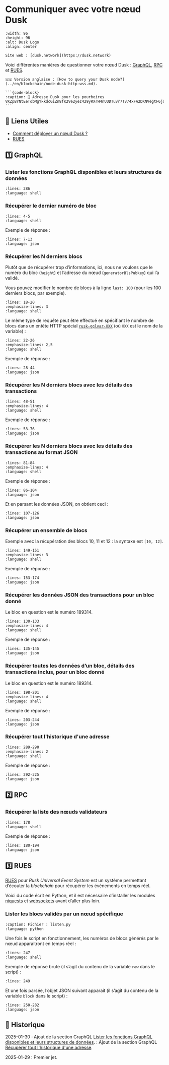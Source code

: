 # Communiquer avec votre nœud Dusk

```{figure} images/dusk-logo.svg
:width: 96
:height: 96
:alt: Dusk Logo
:align: center

Site web : [dusk.network](https://dusk.network)
```

Voici différentes manières de questionner votre nœud Dusk : [GraphQL](#graphql), [RPC](#rpc) et [RUES](#rues).

````{tip}
🇬🇧 Version anglaise : [How to query your Dusk node?](../en/blockchain/node-dusk-http-wss.md).

```{code-block}
:caption: 🫶 Adresse Dusk pour les pourboires
VKZpBrNtEeTobMgYkkdcGiZn8fK2Ve2yez429yRXrH4nUUDTuvr7Tv74xFA2DKNVegtF6jaom2uacZMm8Z2Lg2J
```
````

## 🔗 Liens Utiles

- [Comment déployer un nœud Dusk ?](./node-dusk.md)
- [RUES](https://docs.dusk.network/developer/integrations/rues/)

## 1️⃣ GraphQL

### Lister les fonctions GraphQL disponibles et leurs structures de données

```{literalinclude} snippets/node-dusk-http-wss.sh
:lines: 286
:language: shell
```

### Récupérer le dernier numéro de bloc

```{literalinclude} snippets/node-dusk-http-wss.sh
:lines: 4-5
:language: shell
```

Exemple de réponse :

```{literalinclude} snippets/node-dusk-http-wss.sh
:lines: 7-13
:language: json
```

### Récupérer les N derniers blocs

Plutôt que de récupérer trop d’informations, ici, nous ne voulons que le numéro du bloc (`height`) et l’adresse du nœud (`generatorBlsPubkey`) qui l’a validé.

Vous pouvez modifier le nombre de blocs à la ligne `last: 100` (pour les 100 derniers blocs, par exemple).

```{literalinclude} snippets/node-dusk-http-wss.sh
:lines: 18-20
:emphasize-lines: 3
:language: shell
```

Le même type de requête peut être effectué en spécifiant le nombre de blocs dans un entête HTTP spécial [`rusk-gqlvar-XXX`](https://github.com/dusk-network/rusk/blob/2db27ecdd9614605ca2fd83a5a7370a0d0900706/rusk/src/lib/http/chain.rs#L35) (où `XXX` est le nom de la variable) :

```{literalinclude} snippets/node-dusk-http-wss.sh
:lines: 22-26
:emphasize-lines: 2,5
:language: shell
```

Exemple de réponse :

```{literalinclude} snippets/node-dusk-http-wss.sh
:lines: 28-44
:language: json
```

### Récupérer les N derniers blocs avec les détails des transactions

```{literalinclude} snippets/node-dusk-http-wss.sh
:lines: 48-51
:emphasize-lines: 4
:language: shell
```

Exemple de réponse :

```{literalinclude} snippets/node-dusk-http-wss.sh
:lines: 53-76
:language: json
```

### Récupérer les N derniers blocs avec les détails des transactions au format JSON

```{literalinclude} snippets/node-dusk-http-wss.sh
:lines: 81-84
:emphasize-lines: 4
:language: shell
```

Exemple de réponse :

```{literalinclude} snippets/node-dusk-http-wss.sh
:lines: 86-104
:language: json
```

Et en parsant les données JSON, on obtient ceci :

```{literalinclude} snippets/node-dusk-http-wss.sh
:lines: 107-126
:language: json
```

### Récupérer un ensemble de blocs

Exemple avec la récupération des blocs 10, 11 et 12 : la syntaxe est `[10, 12]`.

```{literalinclude} snippets/node-dusk-http-wss.sh
:lines: 149-151
:emphasize-lines: 3
:language: shell
```

Exemple de réponse :

```{literalinclude} snippets/node-dusk-http-wss.sh
:lines: 153-174
:language: json
```

### Récupérer les données JSON des transactions pour un bloc donné

Le bloc en question est le numéro 189314.

```{literalinclude} snippets/node-dusk-http-wss.sh
:lines: 130-133
:emphasize-lines: 4
:language: shell
```

Exemple de réponse :

```{literalinclude} snippets/node-dusk-http-wss.sh
:lines: 135-145
:language: json
```

### Récupérer toutes les données d’un bloc, détails des transactions inclus, pour un bloc donné

Le bloc en question est le numéro 189314.

```{literalinclude} snippets/node-dusk-http-wss.sh
:lines: 198-201
:emphasize-lines: 4
:language: shell
```

Exemple de réponse :

```{literalinclude} snippets/node-dusk-http-wss.sh
:lines: 203-244
:language: json
```

### Récupérer tout l'historique d'une adresse

```{literalinclude} snippets/node-dusk-http-wss.sh
:lines: 289-290
:emphasize-lines: 2
:language: shell
```

Exemple de réponse :

```{literalinclude} snippets/node-dusk-http-wss.sh
:lines: 292-325
:language: json
```

## 2️⃣ RPC

### Récupérer la liste des nœuds validateurs

```{literalinclude} snippets/node-dusk-http-wss.sh
:lines: 178
:language: shell
```

Exemple de réponse :

```{literalinclude} snippets/node-dusk-http-wss.sh
:lines: 180-194
:language: json
```

## 3️⃣ RUES

[RUES](https://docs.dusk.network/developer/integrations/rues/) pour *Rusk Universal Event System* est un système permettant d’écouter la *blockchain* pour récupérer les évènements en temps réel.

Voici du code écrit en Python, et il est nécessaire d’installer les modules [niquests](https://pypi.org/project/niquests/) et [websockets](https://pypi.org/project/websockets/) avant d’aller plus loin.

### Lister les blocs validés par un nœud spécifique

```{literalinclude} snippets/node-dusk-http-wss.py
:caption: Fichier : listen.py
:language: python
```

Une fois le script en fonctionnement, les numéros de blocs générés par le nœud apparaitront en temps réel :

```{literalinclude} snippets/node-dusk-http-wss.sh
:lines: 247
:language: shell
```

Exemple de réponse brute (il s’agit du contenu de la variable `raw` dans le script) :

```{literalinclude} snippets/node-dusk-http-wss.sh
:lines: 249
```

Et une fois parsée, l’objet JSON suivant apparait (il s’agit du contenu de la variable `block` dans le script) :

```{literalinclude} snippets/node-dusk-http-wss.sh
:lines: 250-282
:language: json
```

## 📜 Historique

2025-01-30
: Ajout de la section GraphQL [Lister les fonctions GraphQL disponibles et leurs structures de données](#lister-les-fonctions-graphql-disponibles-et-leurs-structures-de-donnees).
: Ajout de la section GraphQL [Récupérer tout l'historique d'une adresse](#recuperer-tout-l-historique-d-une-adresse).

2025-01-29
: Premier jet.
